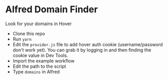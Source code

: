 # Alfred Domain Finder

Look for your domains in Hover

- Clone this repo
- Run `yarn`
- Edit the `provider.js` file to add hover auth cookie (username/password don't work yet). You can grab it by logging in and then finding the cookie value in Dev Tools.
- Import the example workflow
- Edit the path to the script
- Type `domains` in Alfred